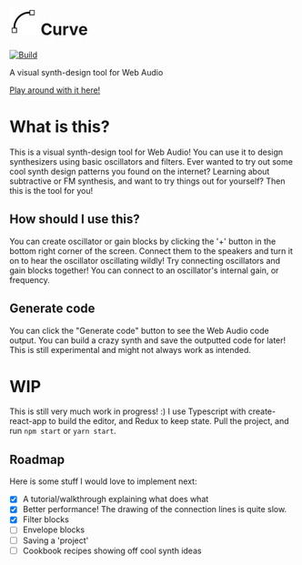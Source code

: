 # <img src="https://raw.githubusercontent.com/valentijnnieman/curve/master/src/curve.svg?sanitize=true" width="48" /> Curve

[![Build](https://travis-ci.org/valentijnnieman/curve.svg?branch=master)](https://travis-ci.org/valentijnnieman/curve)

A visual synth-design tool for Web Audio

[Play around with it here!](https://curve-visual.herokuapp.com/)

# What is this?

This is a visual synth-design tool for Web Audio! You can use it to design synthesizers using basic oscillators and filters. Ever wanted to try out some cool synth design patterns you found on the internet? Learning about subtractive or FM synthesis, and want to try things out for yourself? Then this is the tool for you!

## How should I use this?

You can create oscillator or gain blocks by clicking the '+' button in the bottom right corner of the screen. Connect them to the speakers and turn it on to hear the oscillator oscillating wildly! Try connecting oscillators and gain blocks together! You can connect to an oscillator's internal gain, or frequency.

## Generate code

You can click the "Generate code" button to see the Web Audio code output. You can build a crazy synth and save the outputted code for later! This is still experimental and might not always work as intended.

# WIP

This is still very much work in progress! :) I use Typescript with create-react-app to build the editor, and Redux to keep state. Pull the project, and run `npm start` or `yarn start`.

## Roadmap

Here is some stuff I would love to implement next:

* [x] A tutorial/walkthrough explaining what does what
* [x] Better performance! The drawing of the connection lines is quite slow.
* [x] Filter blocks
* [ ] Envelope blocks
* [ ] Saving a 'project'
* [ ] Cookbook recipes showing off cool synth ideas
